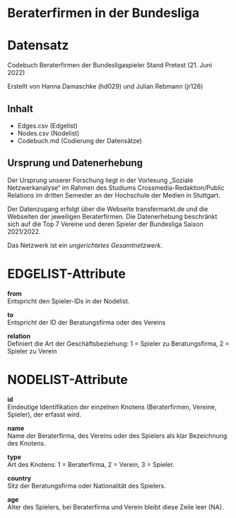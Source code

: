 # Beraterfirmen in der Bundesliga
# Datensatz #
Codebuch Beraterfirmen der Bundesligaspieler 
Stand Pretest (21. Juni 2022)

Erstellt von Hanna Damaschke (hd029) und Julian Rebmann (jr126)

## Inhalt
- Edges.csv (Edgelist)
- Nodes.csv (Nodelist)
- Codebuch.md (Codierung der Datensätze)

## Ursprung und Datenerhebung
Der Ursprung unserer Forschung liegt in der Vorlesung „Soziale Netzwerkanalyse“ im Rahmen des Studiums Crossmedia-Redaktion/Public Relations im dritten Semester an der Hochschule der Medien in Stuttgart. 

Der Datenzugang erfolgt über die Webseite transfermarkt.de und die Webseiten der jeweiligen Beraterfirmen. Die Datenerhebung beschränkt sich auf die Top 7 Vereine und deren Spieler der Bundesliga Saison 2021/2022. 

Das Netzwerk ist ein *ungerichtetes Gesamtnetzwerk*. 

# EDGELIST-Attribute

**from**  
Entspricht den Spieler-IDs in der Nodelist.

**to**  
Entspricht der ID der Beratungsfirma oder des Vereins

**relation**  
Definiert die Art der Geschäftsbeziehung: 1 = Spieler zu Beratungsfirma, 2 = Spieler zu Verein

# NODELIST-Attribute  
  
**id**  
Eindeutige Identifikation der einzelnen Knotens (Beraterfirmen, Vereine, Spieler), der erfasst wird.  

**name**  
Name der Beraterfirma, des Vereins oder des Spielers als klar Bezeichnung des Knotens. 

**type**  
Art des Knotens: 1 = Beraterfirma, 2 = Verein, 3 = Spieler.

**country**   
Sitz der Beratungsfirma oder Nationalität des Spielers.

**age**   
Alter des Spielers, bei Beraterfirma und Verein bleibt diese Zeile leer (NA).

